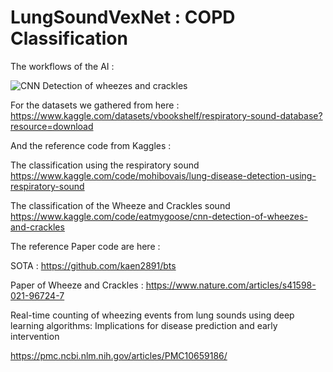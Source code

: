 # LungSoundVexNet : COPD Classification

The workflows of the AI :

![CNN Detection of wheezes and crackles](https://github.com/user-attachments/assets/e3af5263-c977-40a7-8995-ce24f8ffb520)

For the datasets we gathered from here : https://www.kaggle.com/datasets/vbookshelf/respiratory-sound-database?resource=download

And the reference code from Kaggles :

The classification using the respiratory sound
https://www.kaggle.com/code/mohibovais/lung-disease-detection-using-respiratory-sound

The classification of the Wheeze and Crackles sound
https://www.kaggle.com/code/eatmygoose/cnn-detection-of-wheezes-and-crackles

The reference Paper code are here : 

SOTA : https://github.com/kaen2891/bts

Paper of Wheeze and Crackles : https://www.nature.com/articles/s41598-021-96724-7

Real-time counting of wheezing events from lung sounds using deep learning algorithms: Implications for disease prediction and early intervention 

https://pmc.ncbi.nlm.nih.gov/articles/PMC10659186/

